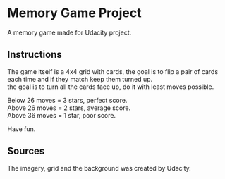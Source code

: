 # Memory Game Project
A memory game made for Udacity project.

## Instructions
The game itself is a 4x4 grid with cards, the goal is to flip a pair of cards each time and if they match keep them turned up.<br/>
the goal is to turn all the cards face up, do it with least moves possible.<br/>

Below 26 moves = 3 stars, perfect score.<br/>
Above 26 moves = 2 stars, average score.<br>
Above 36 moves = 1 star, poor score.<br/>

Have fun.

## Sources
The imagery, grid and the background was created by Udacity.
